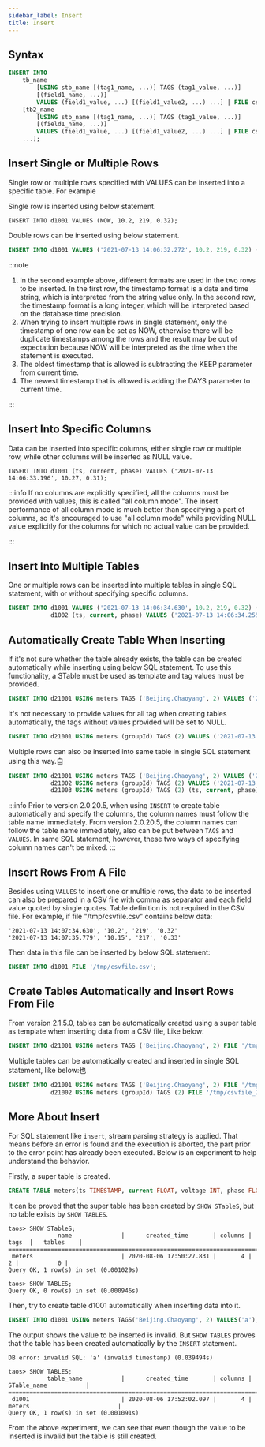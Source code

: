 ```yaml
---
sidebar_label: Insert
title: Insert
---
```


## Syntax

```sql
INSERT INTO
    tb_name
        [USING stb_name [(tag1_name, ...)] TAGS (tag1_value, ...)]
        [(field1_name, ...)]
        VALUES (field1_value, ...) [(field1_value2, ...) ...] | FILE csv_file_path
    [tb2_name
        [USING stb_name [(tag1_name, ...)] TAGS (tag1_value, ...)]
        [(field1_name, ...)]
        VALUES (field1_value, ...) [(field1_value2, ...) ...] | FILE csv_file_path
    ...];
```

## Insert Single or Multiple Rows

Single row or multiple rows specified with VALUES can be inserted into a specific table. For example

Single row is inserted using below statement.

```sq;
INSERT INTO d1001 VALUES (NOW, 10.2, 219, 0.32);
```

Double rows can be inserted using below statement.

```sql
INSERT INTO d1001 VALUES ('2021-07-13 14:06:32.272', 10.2, 219, 0.32) (1626164208000, 10.15, 217, 0.33);
```

:::note

1. In the second example above, different formats are used in the two rows to be inserted. In the first row, the timestamp format is a date and time string, which is interpreted from the string value only. In the second row, the timestamp format is a long integer, which will be interpreted based on the database time precision.
2. When trying to insert multiple rows in single statement, only the timestamp of one row can be set as NOW, otherwise there will be duplicate timestamps among the rows and the result may be out of expectation because NOW will be interpreted as the time when the statement is executed.
3. The oldest timestamp that is allowed is subtracting the KEEP parameter from current time.
4. The newest timestamp that is allowed is adding the DAYS parameter to current time.

:::

## Insert Into Specific Columns

Data can be inserted into specific columns, either single row or multiple row, while other columns will be inserted as NULL value.

```
INSERT INTO d1001 (ts, current, phase) VALUES ('2021-07-13 14:06:33.196', 10.27, 0.31);
```

:::info
If no columns are explicitly specified, all the columns must be provided with values, this is called "all column mode". The insert performance of all column mode is much better than specifying a part of columns, so it's encouraged to use "all column mode" while providing NULL value explicitly for the columns for which no actual value can be provided.

:::

## Insert Into Multiple Tables

One or multiple rows can be inserted into multiple tables in single SQL statement, with or without specifying specific columns.

```sql
INSERT INTO d1001 VALUES ('2021-07-13 14:06:34.630', 10.2, 219, 0.32) ('2021-07-13 14:06:35.779', 10.15, 217, 0.33)
            d1002 (ts, current, phase) VALUES ('2021-07-13 14:06:34.255', 10.27, 0.31）;
```

## Automatically Create Table When Inserting

If it's not sure whether the table already exists, the table can be created automatically while inserting using below SQL statement. To use this functionality, a STable must be used as template and tag values must be provided.

```sql
INSERT INTO d21001 USING meters TAGS ('Beijing.Chaoyang', 2) VALUES ('2021-07-13 14:06:32.272', 10.2, 219, 0.32);
```

It's not necessary to provide values for all tag when creating tables automatically, the tags without values provided will be set to NULL.

```sql
INSERT INTO d21001 USING meters (groupId) TAGS (2) VALUES ('2021-07-13 14:06:33.196', 10.15, 217, 0.33);
```

Multiple rows can also be inserted into same table in single SQL statement using this way.自

```sql
INSERT INTO d21001 USING meters TAGS ('Beijing.Chaoyang', 2) VALUES ('2021-07-13 14:06:34.630', 10.2, 219, 0.32) ('2021-07-13 14:06:35.779', 10.15, 217, 0.33)
            d21002 USING meters (groupId) TAGS (2) VALUES ('2021-07-13 14:06:34.255', 10.15, 217, 0.33)
            d21003 USING meters (groupId) TAGS (2) (ts, current, phase) VALUES ('2021-07-13 14:06:34.255', 10.27, 0.31);
```

:::info
Prior to version 2.0.20.5, when using `INSERT` to create table automatically and specify the columns, the column names must follow the table name immediately. From version 2.0.20.5, the column names can follow the table name immediately, also can be put between `TAGS` and `VALUES`. In same SQL statement, however, these two ways of specifying column names can't be mixed.
:::

## Insert Rows From A File

Besides using `VALUES` to insert one or multiple rows, the data to be inserted can also be prepared in a CSV file with comma as separator and each field value quoted by single quotes. Table definition is not required in the CSV file. For example, if file "/tmp/csvfile.csv" contains below data:

```
'2021-07-13 14:07:34.630', '10.2', '219', '0.32'
'2021-07-13 14:07:35.779', '10.15', '217', '0.33'
```

Then data in this file can be inserted by below SQL statement:

```sql
INSERT INTO d1001 FILE '/tmp/csvfile.csv';
```

## Create Tables Automatically and Insert Rows From File

From version 2.1.5.0, tables can be automatically created using a super table as template when inserting data from a CSV file, Like below:

```sql
INSERT INTO d21001 USING meters TAGS ('Beijing.Chaoyang', 2) FILE '/tmp/csvfile.csv';
```

Multiple tables can be automatically created and inserted in single SQL statement, like below:也

```sql
INSERT INTO d21001 USING meters TAGS ('Beijing.Chaoyang', 2) FILE '/tmp/csvfile_21001.csv'
            d21002 USING meters (groupId) TAGS (2) FILE '/tmp/csvfile_21002.csv';
```

## More About Insert

For SQL statement like `insert`, stream parsing strategy is applied. That means before an error is found and the execution is aborted, the part prior to the error point has already been executed. Below is an experiment to help understand the behavior.

Firstly, a super table is created.

```sql
CREATE TABLE meters(ts TIMESTAMP, current FLOAT, voltage INT, phase FLOAT) TAGS(location BINARY(30), groupId INT);
```

It can be proved that the super table has been created by `SHOW STableS`, but no table exists by `SHOW TABLES`.

```
taos> SHOW STableS;
              name              |      created_time       | columns |  tags  |   tables    |
============================================================================================
 meters                         | 2020-08-06 17:50:27.831 |       4 |      2 |           0 |
Query OK, 1 row(s) in set (0.001029s)

taos> SHOW TABLES;
Query OK, 0 row(s) in set (0.000946s)
```

Then, try to create table d1001 automatically when inserting data into it.

```sql
INSERT INTO d1001 USING meters TAGS('Beijing.Chaoyang', 2) VALUES('a');
```

The output shows the value to be inserted is invalid. But `SHOW TABLES` proves that the table has been created automatically by the `INSERT` statement.

```
DB error: invalid SQL: 'a' (invalid timestamp) (0.039494s)

taos> SHOW TABLES;
           table_name           |      created_time       | columns |          STable_name           |
======================================================================================================
 d1001                          | 2020-08-06 17:52:02.097 |       4 | meters                         |
Query OK, 1 row(s) in set (0.001091s)
```

From the above experiment, we can see that even though the value to be inserted is invalid but the table is still created.
